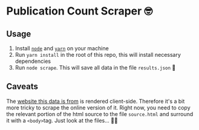 # Publication Count Scraper 🤓

## Usage
1. Install [`node`](https://nodejs.org) and [`yarn`](https://yarnpkg.com) on your machine
2. Run `yarn install` in the root of this repo, this will install necessary dependencies
3. Run `node scrape`. This will save all data in the file `results.json` 🎉

## Caveats
The [website this data is from](https://app.dimensions.ai/discover/publication?search_text=electric%20field%20AND%20in%20situ%20TEM&search_type=kws&full_search=true) is rendered client-side. Therefore it's a bit more tricky to scrape the online version of it. Right now, you need to copy the relevant portion of the html source to the file `source.html` and surround it with a `<body>`tag. Just look at the files... 🤷‍♂️
